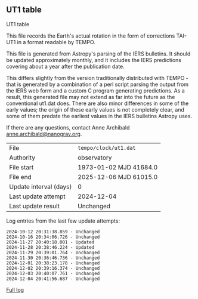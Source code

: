 
## UT1 table

UT1 table

This file records the Earth's actual rotation in the form of
corrections TAI-UT1 in a format readable by TEMPO.

This file is generated from Astropy's parsing of the IERS
bulletins. It should be updated approximately monthly, and it
includes the IERS predictions covering about a year after the
publication date.

This differs slightly from the version traditionally distributed
with TEMPO - that is generated by a combination of a perl script
parsing the output from the IERS web form and a custom C program
generating predictions. As a result, this generated file may not
extend as far into the future as the conventional ut1.dat does.
There are also minor differences in some of the early values; the
origin of these early values is not completely clear, and some of
them predate the earliest values in the IERS bulletins Astropy uses.

If there are any questions, contact Anne Archibald
<anne.archibald@nanograv.org>.

|     |     |
|:--- |:--- |
| File | `tempo/clock/ut1.dat` |
| Authority | observatory |
| File start | 1973-01-02 MJD 41684.0 |
| File end | 2025-12-06 MJD 61015.0 |
| Update interval (days) | 0 |
| Last update attempt | 2024-12-04 |
| Last update result | Unchanged |

Log entries from the last few update attempts:
```
2024-10-12 20:31:38.859 - Unchanged
2024-10-16 20:34:06.726 - Unchanged
2024-11-27 20:40:18.001 - Updated
2024-11-28 20:38:46.224 - Updated
2024-11-29 20:39:01.764 - Unchanged
2024-11-30 20:36:46.736 - Unchanged
2024-12-01 20:38:23.178 - Unchanged
2024-12-02 20:39:16.374 - Unchanged
2024-12-03 20:40:07.761 - Unchanged
2024-12-04 20:41:56.687 - Unchanged
```
[Full log](https://raw.githubusercontent.com/ipta/pulsar-clock-corrections/main/log/tempo/clock/ut1.dat.log)
